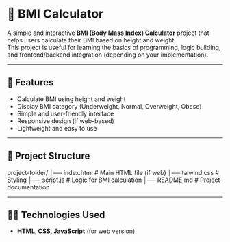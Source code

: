 # 🧮 BMI Calculator

A simple and interactive **BMI (Body Mass Index) Calculator** project that helps users calculate their BMI based on height and weight.  
This project is useful for learning the basics of programming, logic building, and frontend/backend integration (depending on your implementation).

---

## 🚀 Features
- Calculate BMI using height and weight
- Display BMI category (Underweight, Normal, Overweight, Obese)
- Simple and user-friendly interface
- Responsive design (if web-based)
- Lightweight and easy to use

---

## 📂 Project Structure
project-folder/
│── index.html # Main HTML file (if web)
│── taiwind css # Styling
│── script.js # Logic for BMI calculation
│── README.md # Project documentation

---

## 🧑‍💻 Technologies Used
- **HTML, CSS, JavaScript** (for web version)
